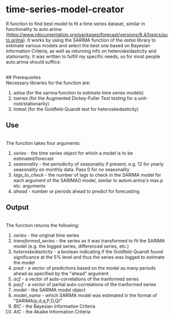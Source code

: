 # time-series-model-creator
R function to find best model to fit a time series dataset, similar in functionality to auto.arima (https://www.rdocumentation.org/packages/forecast/versions/8.4/topics/auto.arima). It works by using the SARIMA function of the _astsa_ library to estimate various models and select the best one based on Bayesian Information Criteria, as well as returning info on heteroskedasticity and stationarity. It was written to fulfill my specific needs, so for most people auto.arima should suffice.

<br>
## Prerequisites
<br>
Necessary libraries for the function are:
<br>

1. astsa (for the sarima function to estimate time series models)
2. tseries (for the Augmented Dickey-Fuller Test testing for a unit-root/stationarity)
3. lmtest (for the Goldfeld-Quandt test for heteroskedasticity)

## Use
<br>
The function takes four arguments:
<br>

1. _series_ - the time series object for which a model is to be estimated/forecast
2. _seasonality_ - the periodicity of seasonality if present, e.g. 12 for yearly seasonality on monthly data. Pass 0 for no seasonality
3. _lags_to_check_ - the number of lags to check in the SARIMA model for each argument of the SARIMA() model, similar to autom.arima's max.p etc. arguments
4. _ahead_ - number or periods ahead to predict for forecasting

## Output
<br>
The function returns the following:
<br>

1. _series_ - the original time series
2. _transformed_series_ - the series as it was transformed to fit the SARIMA model (e.g. the logged series, differenced series, etc.)
3. _heteroskedasticity_ - a boolean indicating if the Goldfeld-Quandt found significance at the 5% level and thus the series was logged to estimate the model
4. _pred_ - a vector of predictions based on the model as many periods ahead as specified by the "ahead" argument
5. _acf_ - a vector of auto-correlations of the tranformed series
6. _pacf_ - a vector of partial auto-correlations of the tranformed series
7. _model_ - the SARIMA model object
8. _model_name_ - which SARIMA model was estimated in the format of "SARIMA(p,d,q,P,D,Q)"
9. _BIC_ - the Bayesian Information Criteria
10. _AIC_ - the Akaike Information Criteria
